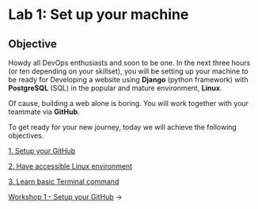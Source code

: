 # Lab 1: Set up your machine

## Objective

Howdy all DevOps enthusiasts and soon to be one. In the next three hours (or ten depending on your skillset), you will be setting up your machine to be ready for Developing a website using **Django** (python framework) with **PostgreSQL** (SQL) in the popular and mature environment, **Linux**.

Of cause, building a web alone is boring. You will work together with your teammate via **GitHub**.

To get ready for your new journey, today we will achieve the following objectives.

[1. Setup your GitHub](./setup-github.md)

[2. Have accessible Linux environment](./setup-linux.md)

[3. Learn basic Terminal command](./basic-terminal.md)

<div class="page-nav"><p class="inner">
    <span class="prev"> 
        <!-- ←
        <a href="./setup-linux.html" class="">Workshop 2 - Have accessible Linux environment</a> -->
    </span> 
    <span class="next">
        <a href="./setup-github.html" class="">Workshop 1 - Setup your GitHub</a>
        →
    </span></p>
</div>